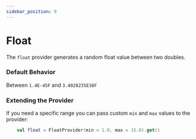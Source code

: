 ```yaml
---
sidebar_position: 9
---
```


# Float

The `float` provider generates a random float value between two doubles.

### Default Behavior

Between `1.4E-45F` and `3.4028235E38F`

### Extending the Provider

If you need a specific range you can pass custom `min` and `max` values to the provider:

```kotlin
    val float = FloatProvider(min = 1.0, max = 15.0).get()
```
